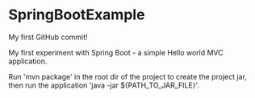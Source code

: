 # SpringBootExample
My first GitHub commit!

My first experiment with Spring Boot - a simple Hello world MVC application.

Run 'mvn package' in the root dir of the project to create the project jar, then run the application 'java -jar ${PATH_TO_JAR_FILE}'.
